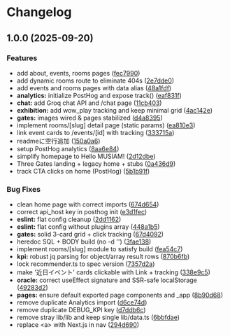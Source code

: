# Changelog

## 1.0.0 (2025-09-20)


### Features

* add about, events, rooms pages ([fec7990](https://github.com/kagekun333/musiam-front/commit/fec7990bcb30f48db694448d0b7ed08c00ac1c51))
* add dynamic rooms route to eliminate 404s ([2e7dde0](https://github.com/kagekun333/musiam-front/commit/2e7dde019cf8e79e2ca37b715054397b63b09c4e))
* add events and rooms pages with data alias ([48a1fdf](https://github.com/kagekun333/musiam-front/commit/48a1fdf131255c2fe903aee63cab1a2e570535a7))
* **analytics:** initialize PostHog and expose track() ([eaf831f](https://github.com/kagekun333/musiam-front/commit/eaf831fc5038a0522772c2f76853829bcb6b7ac0))
* **chat:** add Groq chat API and /chat page ([11cb403](https://github.com/kagekun333/musiam-front/commit/11cb403c25047b7da46549c5892beb9683030746))
* **exhibition:** add wow_play tracking and keep minimal grid ([4ac142e](https://github.com/kagekun333/musiam-front/commit/4ac142ef22062003fa773743264d6cea5b26eba5))
* **gates:** images wired & pages stabilized ([d4a8395](https://github.com/kagekun333/musiam-front/commit/d4a83958892428ec3e9a247268d5d770536ad3c3))
* implement rooms/[slug] detail page (static params) ([ea810e3](https://github.com/kagekun333/musiam-front/commit/ea810e33c66791cb3803a1922fa418b8a89b7277))
* link event cards to /events/[id] with tracking ([333715a](https://github.com/kagekun333/musiam-front/commit/333715a3e7cc670c1e70bf42062f7ab86f338775))
* readmeに空行追加 ([150a0a6](https://github.com/kagekun333/musiam-front/commit/150a0a64763ea8086795358bea24a303054b827b))
* setup PostHog analytics ([8aa6e84](https://github.com/kagekun333/musiam-front/commit/8aa6e8415a32224e3653bb317313597feb6fd97d))
* simplify homepage to Hello MUSIAM! ([2d12dbe](https://github.com/kagekun333/musiam-front/commit/2d12dbec3824620a2ae2f41c6e428d2806ceddeb))
* Three Gates landing + legacy home + stubs ([0a436d9](https://github.com/kagekun333/musiam-front/commit/0a436d9bc6b531ef905ccfa2fd5fe8f951feddf9))
* track CTA clicks on home (PostHog) ([5b1b91f](https://github.com/kagekun333/musiam-front/commit/5b1b91f22a1bd38d9a315b503fa91df3397c415f))


### Bug Fixes

* clean home page with correct imports ([674d654](https://github.com/kagekun333/musiam-front/commit/674d65422c0fefd090d48c8ac496bf67de8557ef))
* correct api_host key in posthog init ([e3d1fec](https://github.com/kagekun333/musiam-front/commit/e3d1fec59bfb6a66b997585971287bd8e4b53b98))
* **eslint:** flat config cleanup ([2dd1162](https://github.com/kagekun333/musiam-front/commit/2dd1162bb0b1cff11253df16bf620ea1958287f6))
* **eslint:** flat config without plugins array ([448a1b5](https://github.com/kagekun333/musiam-front/commit/448a1b54f8428e22db7c82e15ef25a93ef911824))
* **gates:** solid 3-card grid + click tracking ([67d4092](https://github.com/kagekun333/musiam-front/commit/67d40920a4bd696dde9e66d689470f9e06cdfba6))
* heredoc SQL + BODY build (no -d '') ([3fae138](https://github.com/kagekun333/musiam-front/commit/3fae1389868f01765811129d33c1b5fc52b48629))
* implement rooms/[slug] module to satisfy build ([fea54c7](https://github.com/kagekun333/musiam-front/commit/fea54c78e5b6934ca79a0d4b06442d8f599fd529))
* **kpi:** robust jq parsing for object/array result rows ([870b6fb](https://github.com/kagekun333/musiam-front/commit/870b6fb537de7144c5c9c1a296c2a6b3b57045e1))
* lock recommender.ts to spec version ([7357d2a](https://github.com/kagekun333/musiam-front/commit/7357d2a7855c05edf168af161469832bec2e165b))
* make '近日イベント' cards clickable with Link + tracking ([338e9c5](https://github.com/kagekun333/musiam-front/commit/338e9c531d55417a979685c36333067a3ebd4fe0))
* **oracle:** correct useEffect signature and SSR-safe localStorage ([49283d2](https://github.com/kagekun333/musiam-front/commit/49283d22e1b832e963987b0701f4d33489c7a009))
* **pages:** ensure default exported page components and _app ([8b90d68](https://github.com/kagekun333/musiam-front/commit/8b90d68b2f83322de219cb2b98ed141f189e1cc2))
* remove duplicate Analytics import ([d6ce74d](https://github.com/kagekun333/musiam-front/commit/d6ce74d4ac6864664ef6c135644af088def0d1fd))
* remove duplicate DEBUG_KPI key ([d7ddb6c](https://github.com/kagekun333/musiam-front/commit/d7ddb6c9e1e820273bdf6b3c81c0d1c3ddfcd9f9))
* remove stray lib/lib and keep single lib/data.ts ([6bbfdae](https://github.com/kagekun333/musiam-front/commit/6bbfdae0c9154f4c8572fd01f7e1c642e593102c))
* replace &lt;a&gt; with Next.js <Link> in nav ([294d690](https://github.com/kagekun333/musiam-front/commit/294d6909e69df8710510da5d4247c80237aea1e1))
